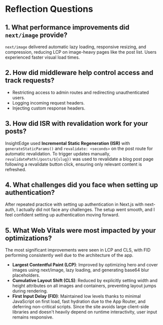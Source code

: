 # Reflection Questions

## 1. What performance improvements did `next/image` provide?

`next/image` delivered automatic lazy loading, responsive resizing, and compression, reducing LCP on image-heavy pages like the post list. Users experienced faster visual load times.

## 2. How did middleware help control access and track requests?

- Restricting access to admin routes and redirecting unauthenticated users.
- Logging incoming request headers.
- Injecting custom response headers.

## 3. How did ISR with revalidation work for your posts?

InsightEdge used **Incremental Static Regeneration (ISR)** with `generateStaticParams()` and `revalidate: <seconds>` on the post route for automatic revalidation. To trigger updates manually, `revalidatePath(/posts/${slug})` was used to revalidate a blog post page following a revalidate button click, ensuring only relevant content is refreshed.

## 4. What challenges did you face when setting up authentication?

After repeated practice with setting up authentication in Next.js with next-auth, I 
actually did not face any challenges. The setup went smooth, and I feel confident setting up authentication moving forward.

## 5. What Web Vitals were most impacted by your optimizations?

The most significant improvements were seen in LCP and CLS, with FID performing consistently well due to the architecture of the app.

- **Largest Contentful Paint (LCP)**: Improved by optimizing hero and cover images using next/image, lazy loading, and generating base64 blur placeholders.
- **Cumulative Layout Shift (CLS)**: Reduced by explicitly setting width and height attributes on all images and containers, preventing layout jumps during rendering.
- **First Input Delay (FID)**: Maintained low levels thanks to minimal JavaScript on first load, fast hydration due to the App Router, and deferring non-critical scripts. Since the site avoids large client-side libraries and doesn't heavily depend on runtime interactivity, user input remains responsive.